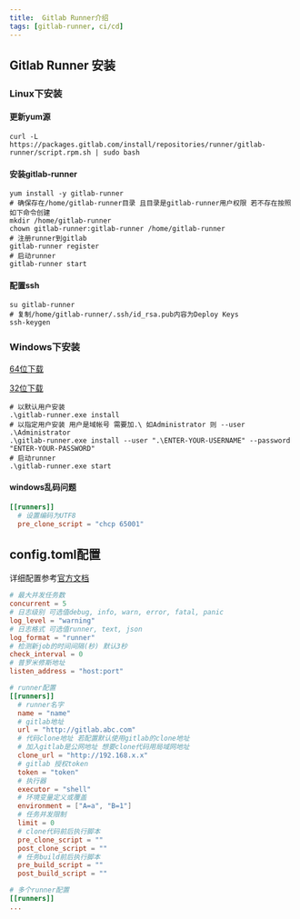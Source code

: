 ```yaml
---
title:  Gitlab Runner介绍
tags: [gitlab-runner, ci/cd]
---
```


## Gitlab Runner 安装

### Linux下安装

#### 更新yum源

```shell
curl -L https://packages.gitlab.com/install/repositories/runner/gitlab-runner/script.rpm.sh | sudo bash
```

#### 安装gitlab-runner

```shell
yum install -y gitlab-runner
# 确保存在/home/gitlab-runner目录 且目录是gitlab-runner用户权限 若不存在按照如下命令创建
mkdir /home/gitlab-runner
chown gitlab-runner:gitlab-runner /home/gitlab-runner
# 注册runner到gitlab
gitlab-runner register
# 启动runner
gitlab-runner start
```

#### 配置ssh

```shell
su gitlab-runner
# 复制/home/gitlab-runner/.ssh/id_rsa.pub内容为Deploy Keys
ssh-keygen
```

### Windows下安装

[64位下载](https://gitlab-runner-downloads.s3.amazonaws.com/latest/binaries/gitlab-runner-windows-amd64.exe)

[32位下载](https://gitlab-runner-downloads.s3.amazonaws.com/latest/binaries/gitlab-runner-windows-386.exe)

```
# 以默认用户安装
.\gitlab-runner.exe install
# 以指定用户安装 用户是域帐号 需要加.\ 如Administrator 则 --user .\Administrator
.\gitlab-runner.exe install --user ".\ENTER-YOUR-USERNAME" --password "ENTER-YOUR-PASSWORD"
# 启动runner
.\gitlab-runner.exe start
```

#### windows乱码问题

```toml
[[runners]]
  # 设置编码为UTF8
  pre_clone_script = "chcp 65001"
```

## config.toml配置

详细配置参考[官方文档](https://docs.gitlab.com/runner/configuration/advanced-configuration.html)

```toml
# 最大并发任务数
concurrent = 5
# 日志级别 可选值debug, info, warn, error, fatal, panic
log_level = "warning"
# 日志格式 可选值runner, text, json
log_format = "runner"
# 检测新job的时间间隔(秒) 默认3秒
check_interval = 0
# 普罗米修斯地址
listen_address = "host:port"

# runner配置
[[runners]]
  # runner名字
  name = "name"
  # gitlab地址
  url = "http://gitlab.abc.com"
  # 代码clone地址 若配置默认使用gitlab的clone地址 
  # 加入gitlab是公网地址 想要clone代码用局域网地址
  clone_url = "http://192.168.x.x"
  # gitlab 授权token
  token = "token"
  # 执行器
  executor = "shell"
  # 环境变量定义或覆盖
  environment = ["A=a", "B=1"]
  # 任务并发限制
  limit = 0
  # clone代码前后执行脚本
  pre_clone_script = ""
  post_clone_script = ""
  # 任务build前后执行脚本
  pre_build_script = ""
  post_build_script = ""

# 多个runner配置
[[runners]]
...
```